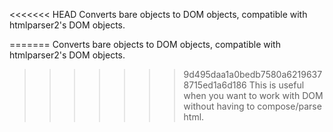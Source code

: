 <<<<<<< HEAD
Converts bare objects to DOM objects, compatible with htmlparser2's DOM objects.

=======
Converts bare objects to DOM objects, compatible with htmlparser2's DOM objects.

>>>>>>> 9d495daa1a0bedb7580a62196378715ed1a6d186
This is useful when you want to work with DOM without having to compose/parse html.